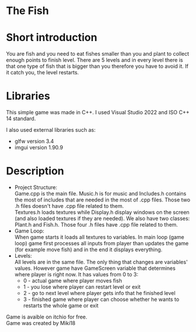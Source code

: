 # The Fish

# Short introduction
You are fish and you need to eat fishes smaller than you and plant to collect enough points to finish level. There are 5 levels and in every level there is that one type of fish that is bigger than you therefore you have to avoid it. If it catch you, the level restarts.
# Libraries
This simple game was made in C++. I used Visual Studio 2022 and ISO C++ 14 standard.

I also used external libraries such as:
  - glfw version 3.4
  - imgui version 1.90.9
# Description
  - Project Structure: <br>
    Game.cpp is the main file. Music.h is for music and Includes.h contains the most of includes that are needed in the most of .cpp files. Those two .h files doesn't have .cpp file related to them. <br>
    Textures.h loads textures while Display.h display windows on the screen (and also loaded textures if they are needed). We also have two classes: Plant.h and Fish.h. Those four .h files have .cpp file related to them. <br>
  - Game Loop: <br>
    When game starts it loads all textures to variables. In main loop (game loop) game first processes all inputs from player than updates the game (for example move fish) and in the end it displays everything. <br>
  - Levels: <br>
    All levels are in the same file. The only thing that changes are variables' values. However game have GameScreen variable that determines where player is right now. It has values from 0 to 3: <br>
    * 0 - actual game where player moves fish
    * 1 - you lose where player can restart level or exit
    * 2 - go to next level where player gets info that he finished level
    * 3 - finished game where player can choose whether he wants to restarts the whole game or exit <br>
    
Game is avaible on itchio for free.<br>
Game was created by Miki18

